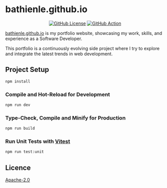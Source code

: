 # bathienle.github.io

<div align="center">

[![GitHub License][license-badge]][license-url]
[![GitHub Action][github-badge]][github-action-url]

</div>

[bathienle.github.io](https://bathienle.github.io/) is my portfolio website, showcasing my work, skills, and experience as a Software Developer.

This portfolio is a continuously evolving side project where I try to explore and integrate the latest trends in web development.

## Project Setup

```sh
npm install
```

### Compile and Hot-Reload for Development

```sh
npm run dev
```

### Type-Check, Compile and Minify for Production

```sh
npm run build
```

### Run Unit Tests with [Vitest](https://vitest.dev/)

```sh
npm run test:unit
```

## Licence

[Apache-2.0][license-url]

[license-badge]: https://img.shields.io/github/license/bathienle/bathienle.github.io
[license-url]: https://github.com/bathienle/bathienle.github.io/blob/main/LICENSE
[github-action-url]: https://github.com/bathienle/bathienle.github.io/actions
[github-badge]: https://img.shields.io/github/deployments/bathienle/bathienle.github.io/github-pages
